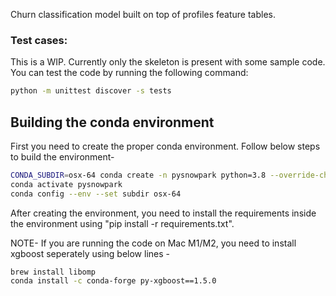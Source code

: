 Churn classification model built on top of profiles feature tables. 


### Test cases:

This is a WIP. Currently only the skeleton is present with some sample code. You can test the code by running the following command:

```bash
python -m unittest discover -s tests
```

## Building the conda environment

First you need to create the proper conda environment. Follow below steps to build the environment-
```bash
CONDA_SUBDIR=osx-64 conda create -n pysnowpark python=3.8 --override-channels -c https://repo.anaconda.com/pkgs/snowflake
conda activate pysnowpark
conda config --env --set subdir osx-64
```
After creating the environment, you need to install the requirements inside the environment using "pip install -r requirements.txt".

NOTE- If you are running the code on Mac M1/M2, you need to install xgboost seperately using below lines -
```bash
brew install libomp
conda install -c conda-forge py-xgboost==1.5.0
```